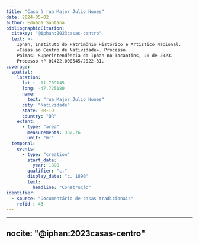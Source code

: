 ```yaml
---
title: "Casa à rua Major Julio Nunes"
date: 2024-05-02
author: Eduada Santana
bibliographicCitation:
  citekey: "@iphan:2023casas-centro"
  text: >-
    Iphan, Instituto do Patrimônio Histórico e Artistico Nacional.
    «Casas ao Centro de Natividade». Processo.
    Palmas: Superintendência do Iphan no Tocantins, 20 de 2023.
    Processo nº 01422.000545/2022-31.
coverage:
  spatial:
    location:
      lat : -11.709145
      long: -47.725180
      name: 
        text: "rua Major Julio Nunes"
      city: "Natividade"
      state: BR-TO
      country: "BR"
    extent:
      - type: "area"
        measurements: 332.76
        unit: "m²"
  temporal:
    events:
      - type: "creation"
        start_date:
          year: 1890
        qualifier: "c."
        display_date: "c. 1890"
        text:
          headline: "Construção"
identifier:
  - source: "Documentário de casas tradicionais"
    refid : 43
---
```


---
nocite: "@iphan:2023casas-centro"
---
